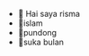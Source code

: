 - 👋 Hai saya risma
- 🕌islam
- 🏡pundong
- 🌝suka bulan

<!---
risma-tech/risma-tech is a ✨ special ✨ repository because its `README.md` (this file) appears on your GitHub profile.
You can click the Preview link to take a look at your changes.
--->
